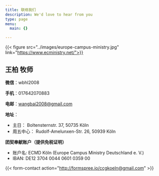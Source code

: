 ```yaml
---
title: 联络我们 
description: We'd love to hear from you
type: page
menu:
  main: {}

---
```


{{< figure src="../images/europe-campus-ministry.jpg" link="https://www.ecministry.net/">}}

## 王柏 牧师

__微信__：wbhl2008

__手机__：017642070883

__电邮__：wangbai2008@gmail.com

__地址__： 
- 主日：  Boltensternstr. 37, 50735 Köln
- 周五中心： Rudolf-Amelunxen-Str. 26, 50939 Köln

__团契奉献账户（提供免税证明）__
- 账户名: ECMD Köln (Europe Campus Ministry Deutschland e. V.)
- IBAN: DE12 3704 0044 0601 0359 00

{{< form-contact action="http://formspree.io/ccgkoeln@gmail.com"  >}}
